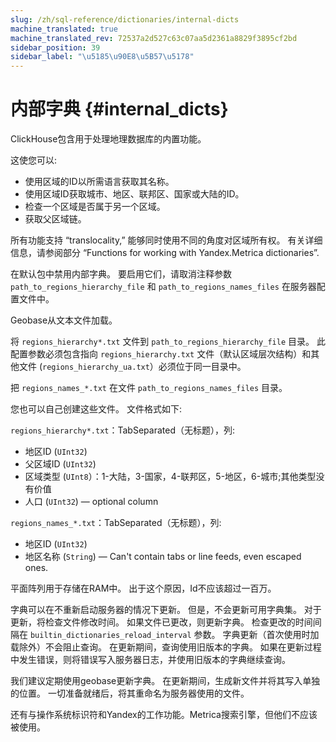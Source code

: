 ```yaml
---
slug: /zh/sql-reference/dictionaries/internal-dicts
machine_translated: true
machine_translated_rev: 72537a2d527c63c07aa5d2361a8829f3895cf2bd
sidebar_position: 39
sidebar_label: "\u5185\u90E8\u5B57\u5178"
---
```


# 内部字典 {#internal_dicts}

ClickHouse包含用于处理地理数据库的内置功能。

这使您可以:

-   使用区域的ID以所需语言获取其名称。
-   使用区域ID获取城市、地区、联邦区、国家或大陆的ID。
-   检查一个区域是否属于另一个区域。
-   获取父区域链。

所有功能支持 “translocality,” 能够同时使用不同的角度对区域所有权。 有关详细信息，请参阅部分 “Functions for working with Yandex.Metrica dictionaries”.

在默认包中禁用内部字典。
要启用它们，请取消注释参数 `path_to_regions_hierarchy_file` 和 `path_to_regions_names_files` 在服务器配置文件中。

Geobase从文本文件加载。

将 `regions_hierarchy*.txt` 文件到 `path_to_regions_hierarchy_file` 目录。 此配置参数必须包含指向 `regions_hierarchy.txt` 文件（默认区域层次结构）和其他文件 (`regions_hierarchy_ua.txt`）必须位于同一目录中。

把 `regions_names_*.txt` 在文件 `path_to_regions_names_files` 目录。

您也可以自己创建这些文件。 文件格式如下:

`regions_hierarchy*.txt`：TabSeparated（无标题），列:

-   地区ID (`UInt32`)
-   父区域ID (`UInt32`)
-   区域类型 (`UInt8`）：1-大陆，3-国家，4-联邦区，5-地区，6-城市;其他类型没有价值
-   人口 (`UInt32`) — optional column

`regions_names_*.txt`：TabSeparated（无标题），列:

-   地区ID (`UInt32`)
-   地区名称 (`String`) — Can't contain tabs or line feeds, even escaped ones.

平面阵列用于存储在RAM中。 出于这个原因，Id不应该超过一百万。

字典可以在不重新启动服务器的情况下更新。 但是，不会更新可用字典集。
对于更新，将检查文件修改时间。 如果文件已更改，则更新字典。
检查更改的时间间隔在 `builtin_dictionaries_reload_interval` 参数。
字典更新（首次使用时加载除外）不会阻止查询。 在更新期间，查询使用旧版本的字典。 如果在更新过程中发生错误，则将错误写入服务器日志，并使用旧版本的字典继续查询。

我们建议定期使用geobase更新字典。 在更新期间，生成新文件并将其写入单独的位置。 一切准备就绪后，将其重命名为服务器使用的文件。

还有与操作系统标识符和Yandex的工作功能。Metrica搜索引擎，但他们不应该被使用。


